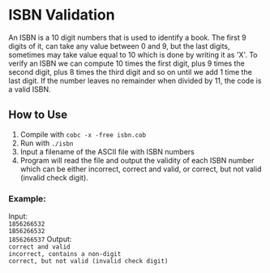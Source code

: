 # ISBN Validation
An ISBN is a 10 digit numbers that is used to identify a book. The first 9 digits of it, can take any value between 0 and 9, but the last digits, sometimes may take value equal to 10 which is done by writing it as 'X'. To verify an ISBN we can compute 10 times the first digit, plus 9 times the second digit, plus 8 times the third digit and so on until we add 1 time the last digit. If the number leaves no remainder when divided by 11, the code is a valid ISBN.

## How to Use
1. Compile with ```cobc -x -free isbn.cob```
2. Run with ```./isbn```
3. Input a filename of the ASCII file with ISBN numbers
4. Program will read the file and output the validity of each ISBN number which can be either incorrect, correct and valid, or correct, but not valid (invalid check digit).

### **Example:**
Input: \
```1856266532``` \
```1B56266532``` \
```1856266537``` 
Output: \
```correct and valid``` \
```incorrect, contains a non-digit``` \
```correct, but not valid (invalid check digit)``` 

